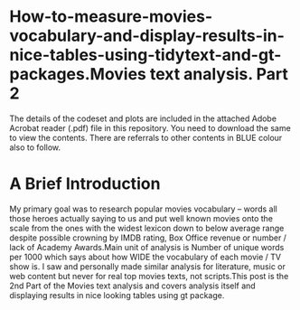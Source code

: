 # How-to-measure-movies-vocabulary-and-display-results-in-nice-tables-using-tidytext-and-gt-packages.Movies text analysis. Part 2

The details of the codeset and plots are included in the attached Adobe Acrobat reader (.pdf) file in this repository. 
You need to download the same to view the contents. There are referrals to other contents in BLUE colour also to follow.

A Brief Introduction
======================

My primary goal was to research popular movies vocabulary – words all those heroes actually saying to us and put well known movies onto the scale from the ones with the widest lexicon down to below average range despite possible crowning by IMDB rating, Box Office revenue or number / lack of Academy Awards.Main unit of analysis is Number of unique words per 1000 which says about how WIDE the vocabulary of each movie / TV show is. I saw and personally made similar analysis for literature, music or web content but never for real top movies texts, not scripts.This post is the 2nd Part of the Movies text analysis and covers analysis itself and displaying results in nice looking tables using gt package. 
